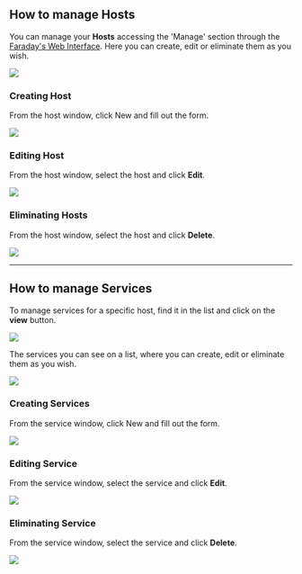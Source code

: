 ## How to manage Hosts

You can manage your **Hosts** accessing the 'Manage' section through the [Faraday's Web Interface](https://github.com/infobyte/faraday/wiki/Status-report). Here you can create, edit or eliminate them as you wish.

![](https://raw.github.com/wiki/infobyte/faraday/images/hosts&services/host_list.png)

### Creating Host

From the host window, click New and fill out the form.

![](https://raw.github.com/wiki/infobyte/faraday/images/hosts&services/host_create.png)

### Editing Host

From the host window, select the host and click **Edit**.

![](https://raw.github.com/wiki/infobyte/faraday/images/hosts&services/host_edit.png)

### Eliminating Hosts

From the host window, select the host and click **Delete**.

![](https://raw.github.com/wiki/infobyte/faraday/images/hosts&services/host_delete.png)

***

## How to manage Services

To manage services for a specific host, find it in the list and click on the **view** button.

![](https://raw.github.com/wiki/infobyte/faraday/images/hosts&services/service_button.png)

The services you can see on a list, where you can create, edit or eliminate them as you wish.

![](https://raw.github.com/wiki/infobyte/faraday/images/hosts&services/service_list.png)

### Creating Services

From the service window, click New and fill out the form.

![](https://raw.github.com/wiki/infobyte/faraday/images/hosts&services/service_new.png)

### Editing Service

From the service window, select the service and click **Edit**.

![](https://raw.github.com/wiki/infobyte/faraday/images/hosts&services/service_edit.png)

### Eliminating Service

From the service window, select the service and click **Delete**.

![](https://raw.github.com/wiki/infobyte/faraday/images/hosts&services/service_delete.png)